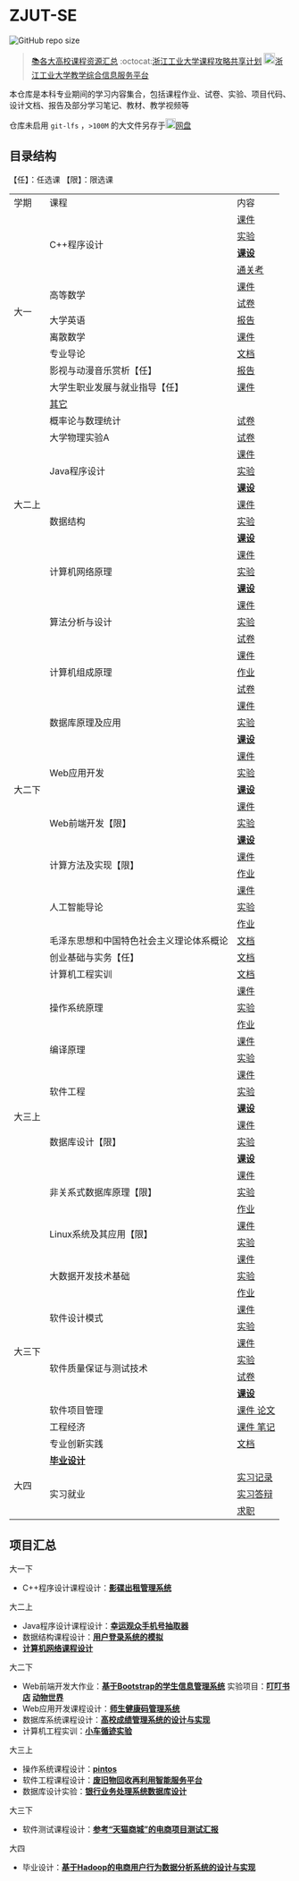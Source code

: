 # ZJUT-SE

![GitHub repo size](https://img.shields.io/github/repo-size/Kukukukiki192/ZJUT-SE)

> [📚各大高校课程资源汇总](https://github.com/nwuzmedoutlook/university)   :octocat:[浙江工业大学课程攻略共享计划](https://github.com/zjutjh/zjut-icicles/tree/main)   <img src="http://www.gdjw.zjut.edu.cn/jwglxt/logo/favicon.ico?t=1734945806827" width="20">[浙江工业大学教学综合信息服务平台](http://www.gdjw.zjut.edu.cn)

本仓库是本科专业期间的学习内容集合，包括课程作业、试卷、实验、项目代码、设计文档、报告及部分学习笔记、教材、教学视频等

仓库未启用 `git-lfs` ，`>100M` 的大文件另存于<img src="https://nd-static.bdstatic.com/m-static/v20-main/favicon-main.ico" width="18">[网盘](https://pan.baidu.com/s/1_R9StVa4tUPS5H3McI6wsA?pwd=1111)

## 目录结构

【任】：任选课 【限】：限选课

<table>
  <tr>
    <td>学期</td>
    <td>课程</td>
    <td>内容</td>
  </tr>
  <tr>
    <td rowspan="12">大一</td>
    <td rowspan="4">C++程序设计</td>
    <td><a href="https://github.com/Kukukukiki192/ZJUT-SE/tree/main/大一/C++/课件">课件</a></td>
  </tr>
  <tr>
    <td><a href="https://github.com/Kukukukiki192/ZJUT-SE/tree/main/大一/C++/实验">实验</a></td>
  </tr>
  <tr>
    <td><strong><a href="https://github.com/Kukukukiki192/ZJUT-SE/tree/main/大一/C++/课设">课设</a></strong></td>
  </tr>
  <tr>
    <td><a href="https://github.com/Kukukukiki192/ZJUT-SE/tree/main/大一/C++/通关考">通关考</a></td>
  </tr>
  <tr>
    <td rowspan="2">高等数学</td>
      <td><a href="https://github.com/Kukukukiki192/ZJUT-SE/tree/main/大一/高数/课件">课件</a></td>
  </tr>
  <tr>
      <td><a href="https://github.com/Kukukukiki192/ZJUT-SE/tree/main/大一/高数/试卷">试卷</a></td>
  </tr> 
  <tr>
    <td>大学英语</td>
    <td><a href="https://github.com/Kukukukiki192/ZJUT-SE/tree/main/大一/英语">报告</a></td>
  </tr>
  <tr>
    <td>离散数学</td>
    <td><a href="https://github.com/Kukukukiki192/ZJUT-SE/tree/main/大一/离散">课件</a></td>
  </tr>
  <tr>
    <td>专业导论</td>
    <td><a href="https://github.com/Kukukukiki192/ZJUT-SE/tree/main/大一/导论">文档</a></td>
  </tr>
  <tr>
    <td>影视与动漫音乐赏析【任】</td>
    <td><a href="https://github.com/Kukukukiki192/ZJUT-SE/tree/main/大一/影视">报告</a></td>
  </tr>
  <tr>
    <td>大学生职业发展与就业指导【任】</td>
    <td><a href="https://github.com/Kukukukiki192/ZJUT-SE/tree/main/大一/职规">课件</a></td>
  </tr>
  <tr>
    <td><a href="https://github.com/Kukukukiki192/ZJUT-SE/tree/main/大一/其它">其它</a></td>
  </tr>
  <tr>
    <td rowspan="11">大二上</td>
    <td>概率论与数理统计</td>
    <td><a href="https://github.com/Kukukukiki192/ZJUT-SE/tree/main/大二上/概率论">试卷</a></td>
  </tr>
  <tr>
    <td>大学物理实验A</td>
    <td><a href="https://github.com/Kukukukiki192/ZJUT-SE/tree/main/大二上/大物">试卷</a></td>
  </tr>
  <tr>
    <td rowspan="3">Java程序设计</td>
    <td><a href="https://github.com/Kukukukiki192/ZJUT-SE/tree/main/大二上/Java/课件">课件</a></td>
  </tr>
  <tr>
    <td><a href="https://github.com/Kukukukiki192/ZJUT-SE/tree/main/大二上/Java/实验">实验</a></td>
  </tr>
  <tr>
    <td><strong><a href="https://github.com/Kukukukiki192/ZJUT-SE/tree/main/大二上/Java/课设">课设</a></strong></td>
  </tr>
  <tr>
    <td rowspan="3">数据结构</td>
    <td><a href="https://github.com/Kukukukiki192/ZJUT-SE/tree/main/大二上/数据结构/课件">课件</a></td>
  </tr>
  <tr>
    <td><a href="https://github.com/Kukukukiki192/ZJUT-SE/tree/main/大二上/数据结构/实验">实验</a></td>
  </tr>
  <tr>
    <td><strong><a href="https://github.com/Kukukukiki192/ZJUT-SE/tree/main/大二上/数据结构/课设">课设</a></strong></td>
  </tr>
  <tr>
    <td rowspan="3">计算机网络原理</td>
    <td><a href="https://github.com/Kukukukiki192/ZJUT-SE/tree/main/大二上/计网/课件">课件</a></td>
  </tr>
  <tr>
    <td><a href="https://github.com/Kukukukiki192/ZJUT-SE/tree/main/大二上/计网/实验">实验</a></td>
  </tr>
  <tr>
    <td><strong><a href="https://github.com/Kukukukiki192/ZJUT-SE/tree/main/大二上/计网/课设">课设</a></strong></td>
  </tr>
  <tr>
    <td rowspan="23">大二下</td>
    <td rowspan="3">算法分析与设计</td>
    <td><a href="https://github.com/Kukukukiki192/ZJUT-SE/tree/main/大二下/算法/课件">课件</a></td>
  </tr>
  <tr>
    <td><a href="https://github.com/Kukukukiki192/ZJUT-SE/tree/main/大二下/算法/实验">实验</a></td>
  </tr>
  <tr>
    <td><a href="https://github.com/Kukukukiki192/ZJUT-SE/tree/main/大二下/算法/试卷">试卷</a></td>
  </tr>
  <tr>
    <td rowspan="3">计算机组成原理</td>
    <td><a href="https://github.com/Kukukukiki192/ZJUT-SE/tree/main/大二下/计组/课件">课件</a></td>
  </tr>
  <tr>
    <td><a href="https://github.com/Kukukukiki192/ZJUT-SE/tree/main/大二下/计组/作业">作业</a></td>
  </tr>
  <tr>
    <td><a href="https://github.com/Kukukukiki192/ZJUT-SE/tree/main/大二下/计组/试卷">试卷</a></td>
  </tr>
  <tr>
    <td rowspan="3">数据库原理及应用</td>
    <td><a href="https://github.com/Kukukukiki192/ZJUT-SE/tree/main/大二下/DB/课件">课件</a></td>
  </tr>
  <tr>
    <td><a href="https://github.com/Kukukukiki192/ZJUT-SE/tree/main/大二下/DB/实验">实验</a></td>
  </tr>
  <tr>
    <td><strong><a href="https://github.com/Kukukukiki192/ZJUT-SE/tree/main/大二下/DB/课设">课设</a></strong></td>
  </tr>
  <tr>
    <td rowspan="3">Web应用开发</td>
    <td><a href="https://github.com/Kukukukiki192/ZJUT-SE/tree/main/大二下/Web应用/课件">课件</a></td>
  </tr>
  <tr>
    <td><a href="https://github.com/Kukukukiki192/ZJUT-SE/tree/main/大二下/Web应用/实验">实验</a></td>
  </tr>
  <tr>
    <td><strong><a href="https://github.com/Kukukukiki192/ZJUT-SE/tree/main/大二下/Web应用/课设">课设</a></strong></td>
  </tr>
  <tr>
    <td rowspan="3">Web前端开发【限】</td>
    <td><a href="https://github.com/Kukukukiki192/ZJUT-SE/tree/main/大二下/Web前端/课件">课件</a></td>
  </tr>
  <tr>
    <td><a href="https://github.com/Kukukukiki192/ZJUT-SE/tree/main/大二下/Web前端/实验">实验</a></td>
  </tr>
  <tr>
    <td><strong><a href="https://github.com/Kukukukiki192/ZJUT-SE/tree/main/大二下/Web前端/课设">课设</a></strong></td>
  </tr>
  <tr>
    <td rowspan="2">计算方法及实现【限】</td>
    <td><a href="https://github.com/Kukukukiki192/ZJUT-SE/tree/main/大二下/计法/课件">课件</a></td>
  </tr>
  <tr>
    <td><a href="https://github.com/Kukukukiki192/ZJUT-SE/tree/main/大二下/计法/作业">作业</a></td>
  </tr>
  <tr>
    <td rowspan="3">人工智能导论</td>
    <td><a href="https://github.com/Kukukukiki192/ZJUT-SE/tree/main/大二下/AI导论/课件">课件</a></td>
  </tr>
  <tr>
    <td><a href="https://github.com/Kukukukiki192/ZJUT-SE/tree/main/大二下/AI导论/实验">实验</a></td>
  </tr>
  <tr>
    <td><a href="https://github.com/Kukukukiki192/ZJUT-SE/tree/main/大二下/AI导论/作业">作业</a></td>
  </tr>
  <tr>
    <td>毛泽东思想和中国特色社会主义理论体系概论</td>
    <td><a href="https://github.com/Kukukukiki192/ZJUT-SE/tree/main/大二下/毛概">文档</a></td>
  </tr>
  <tr>
    <td>创业基础与实务【任】</td>
    <td><a href="https://github.com/Kukukukiki192/ZJUT-SE/tree/main/大二下/创业">文档</a></td>
  </tr>
  <tr>
    <td>计算机工程实训</td>
    <td><a href="https://github.com/Kukukukiki192/ZJUT-SE/tree/main/大二下/工程实训">文档</a></td>
  </tr>
  <tr>
    <td rowspan="16">大三上</td>
    <td rowspan="3">操作系统原理</td>
    <td><a href="https://github.com/Kukukukiki192/ZJUT-SE/tree/main/大三上/OS/课件">课件</a></td>
  </tr>
  <tr>
    <td><a href="https://github.com/Kukukukiki192/ZJUT-SE/tree/main/大三上/OS/实验">实验</a></td>
  </tr>
  <tr>
    <td><a href="https://github.com/Kukukukiki192/ZJUT-SE/tree/main/大三上/OS/作业">作业</a></td>
  </tr>
  </tr>
  <tr>
    <td rowspan="2">编译原理</td>
    <td><a href="https://github.com/Kukukukiki192/ZJUT-SE/tree/main/大三上/编译原理/课件">课件</a></td>
  </tr>
  <tr>
    <td><a href="https://github.com/Kukukukiki192/ZJUT-SE/tree/main/大三上/编译原理/实验">实验</a></td>
  </tr>
  </tr>
  <tr>
    <td rowspan="3">软件工程</td>
    <td><a href="https://github.com/Kukukukiki192/ZJUT-SE/tree/main/大三上/软工/课件">课件</a></td>
  </tr>
  <tr>
    <td><a href="https://github.com/Kukukukiki192/ZJUT-SE/tree/main/大三上/软工/实验">实验</a></td>
  </tr>
  <tr>
    <td><strong><a href="https://github.com/Kukukukiki192/ZJUT-SE/tree/main/大三上/软工/课设">课设</a></strong></td>
  </tr>
  <tr>
    <td rowspan="3">数据库设计【限】</td>
    <td><a href="https://github.com/Kukukukiki192/ZJUT-SE/tree/main/大三上/DB设计/课件">课件</a></td>
  </tr>
  <tr>
    <td><a href="https://github.com/Kukukukiki192/ZJUT-SE/tree/main/大三上/DB设计/实验">实验</a></td>
  </tr>
  <tr>
    <td><strong><a href="https://github.com/Kukukukiki192/ZJUT-SE/tree/main/大三上/DB设计/课设">课设</a></strong></td>
  </tr>
  <tr>
    <td rowspan="3">非关系式数据库原理【限】</td>
    <td><a href="https://github.com/Kukukukiki192/ZJUT-SE/tree/main/大三上/NoSQL/课件">课件</a></td>
  </tr>
  <tr>
    <td><a href="https://github.com/Kukukukiki192/ZJUT-SE/tree/main/大三上/NoSQL/实验">实验</a></td>
  </tr>
  <tr>
    <td><a href="https://github.com/Kukukukiki192/ZJUT-SE/tree/main/大三上/NoSQL/作业">作业</a></td>
  </tr>
  </tr>
  <tr>
    <td rowspan="2">Linux系统及其应用【限】</td>
    <td><a href="https://github.com/Kukukukiki192/ZJUT-SE/tree/main/大三上/Linux/课件">课件</a></td>
  </tr>
  <tr>
    <td><a href="https://github.com/Kukukukiki192/ZJUT-SE/tree/main/大三上/Linux/实验">实验</a></td>
  </tr>
  </tr>
  <tr>
    <td rowspan="12">大三下</td>
    <td rowspan="3">大数据开发技术基础</td>
    <td><a href="https://github.com/Kukukukiki192/ZJUT-SE/tree/main/大三下/大数据/课件">课件</a></td>
  </tr>
  <tr>
    <td><a href="https://github.com/Kukukukiki192/ZJUT-SE/tree/main/大三下/大数据/实验">实验</a></td>
  </tr>
  <tr>
    <td><a href="https://github.com/Kukukukiki192/ZJUT-SE/tree/main/大三下/大数据/作业">作业</a></td>
  </tr>
  </tr>
  <tr>
    <td rowspan="2">软件设计模式</td>
    <td><a href="https://github.com/Kukukukiki192/ZJUT-SE/tree/main/大三下/设计模式/课件">课件</a></td>
  </tr>
  <tr>
    <td><a href="https://github.com/Kukukukiki192/ZJUT-SE/tree/main/大三下/设计模式/实验">实验</a></td>
  </tr>
  </tr>
  <tr>
    <td rowspan="4">软件质量保证与测试技术</td>
    <td><a href="https://github.com/Kukukukiki192/ZJUT-SE/tree/main/大三下/软件测试/课件">课件</a></td>
  </tr>
  <tr>
    <td><a href="https://github.com/Kukukukiki192/ZJUT-SE/tree/main/大三下/软件测试/实验">实验</a></td>
  </tr>
  <tr>
    <td><a href="https://github.com/Kukukukiki192/ZJUT-SE/tree/main/大三下/软件测试/试卷">试卷</a></td>
  </tr>
  <tr>
    <td><strong><a href="https://github.com/Kukukukiki192/ZJUT-SE/tree/main/大三下/软件测试/课设">课设</a></strong></td>
  </tr>
  <tr>
    <td>软件项目管理</td>
    <td><a href="https://github.com/Kukukukiki192/ZJUT-SE/tree/main/大三下/项目管理">课件 论文</a></td>
  </tr>
  <tr>
    <td>工程经济</td>
    <td><a href="https://github.com/Kukukukiki192/ZJUT-SE/tree/main/大三下/工程经济">课件 笔记</a></td>
  </tr>
  <tr>
    <td>专业创新实践</td>
    <td><a href="https://github.com/Kukukukiki192/ZJUT-SE/tree/main/大三下/创新实践">文档</a></td>
  </tr>
  <tr>
    <td rowspan="4">大四</td>
    <td><strong><a href="https://github.com/Kukukukiki192/ZJUT-SE/tree/main/大四/毕设">毕业设计</a></strong></td>
  </tr>
  <tr>
    <td rowspan="3">实习就业</td>
    <td><a href="https://github.com/Kukukukiki192/ZJUT-SE/tree/main/大四/实习就业/实习记录">实习记录</a></td>
  </tr>
  <tr>
    <td><a href="https://github.com/Kukukukiki192/ZJUT-SE/tree/main/大四/实习就业/实习答辩">实习答辩</a></td>
  </tr>
  <tr>
    <td><a href="https://github.com/Kukukukiki192/ZJUT-SE/tree/main/大四/实习就业/求职">求职</a></td>
  </tr>
</table>



## 项目汇总

大一下

- C++程序设计课程设计：[**影碟出租管理系统**](https://github.com/Kukukukiki192/ZJUT-SE/tree/main/大一/C++/课设)

大二上

- Java程序设计课程设计：[**幸运观众手机号抽取器**](https://github.com/Kukukukiki192/ZJUT-SE/tree/main/大二上/Java/课设)
- 数据结构课程设计：[**用户登录系统的模拟**](https://github.com/Kukukukiki192/ZJUT-SE/tree/main/大二上/数据结构/课设)
- **[计算机网络课程设计](https://github.com/Kukukukiki192/ZJUT-SE/tree/main/大二上/计网/课设)**

大二下

- Web前端开发大作业：[**基于Bootstrap的学生信息管理系统**](https://github.com/Kukukukiki192/ZJUT-SE/tree/main/大二下/Web前端/课设)  实验项目：**[叮叮书店](https://dingdingbookstore.kk1024.cool/)  [动物世界](https://animalworld.kk1024.cool/World/)**
- Web应用开发课程设计：[**师生健康码管理系统**](https://github.com/Kukukukiki192/ZJUT-SE/tree/main/大二下/Web应用/课设)
- 数据库系统课程设计：[**高校成绩管理系统的设计与实现**](https://github.com/Kukukukiki192/ZJUT-SE/tree/main/大二下/DB/课设)
- 计算机工程实训：[**小车循迹实验**](https://github.com/Kukukukiki192/ZJUT-SE/tree/main/大二下/工程实训)

大三上

- 操作系统课程设计：[**pintos**](https://github.com/Kukukukiki192/ZJUT-SE/tree/main/大三上/OS/课件/课设验收说明.pptx)
- 软件工程课程设计：[**废旧物回收再利用智能服务平台**](https://github.com/Kukukukiki192/ZJUT-SE/tree/main/大三上/软工/课设)
- 数据库设计实验：[**银行业务处理系统数据库设计**](https://github.com/Kukukukiki192/ZJUT-SE/tree/main/大三上/DB设计/课设)

大三下

- 软件测试课程设计：[**参考“天猫商城”的电商项目测试汇报**](https://github.com/Kukukukiki192/ZJUT-SE/tree/main/大三下/软件测试/课设)

大四

- 毕业设计：[**基于Hadoop的电商用户行为数据分析系统的设计与实现**](https://github.com/Kukukukiki192/ZJUT-SE/tree/main/大四/毕设)
